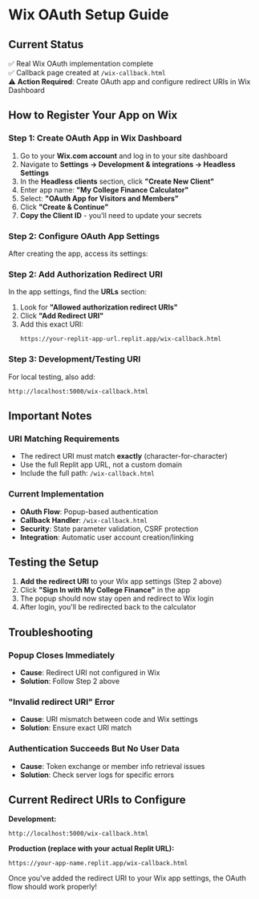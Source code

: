 # Wix OAuth Setup Guide

## Current Status
✅ Real Wix OAuth implementation complete  
✅ Callback page created at `/wix-callback.html`  
⚠️ **Action Required**: Create OAuth app and configure redirect URIs in Wix Dashboard

## How to Register Your App on Wix

### Step 1: Create OAuth App in Wix Dashboard
1. Go to your **Wix.com account** and log in to your site dashboard
2. Navigate to **Settings → Development & integrations → Headless Settings**
3. In the **Headless clients** section, click **"Create New Client"**
4. Enter app name: **"My College Finance Calculator"**
5. Select: **"OAuth App for Visitors and Members"**
6. Click **"Create & Continue"**
7. **Copy the Client ID** - you'll need to update your secrets

### Step 2: Configure OAuth App Settings
After creating the app, access its settings:

### Step 2: Add Authorization Redirect URI
In the app settings, find the **URLs** section:

1. Look for **"Allowed authorization redirect URIs"**
2. Click **"Add Redirect URI"**
3. Add this exact URI:
   ```
   https://your-replit-app-url.replit.app/wix-callback.html
   ```

### Step 3: Development/Testing URI
For local testing, also add:
```
http://localhost:5000/wix-callback.html
```

## Important Notes

### URI Matching Requirements
- The redirect URI must match **exactly** (character-for-character)
- Use the full Replit app URL, not a custom domain
- Include the full path: `/wix-callback.html`

### Current Implementation
- **OAuth Flow**: Popup-based authentication
- **Callback Handler**: `/wix-callback.html` 
- **Security**: State parameter validation, CSRF protection
- **Integration**: Automatic user account creation/linking

## Testing the Setup

1. **Add the redirect URI** to your Wix app settings (Step 2 above)
2. Click **"Sign In with My College Finance"** in the app
3. The popup should now stay open and redirect to Wix login
4. After login, you'll be redirected back to the calculator

## Troubleshooting

### Popup Closes Immediately
- **Cause**: Redirect URI not configured in Wix
- **Solution**: Follow Step 2 above

### "Invalid redirect URI" Error
- **Cause**: URI mismatch between code and Wix settings
- **Solution**: Ensure exact URI match

### Authentication Succeeds But No User Data
- **Cause**: Token exchange or member info retrieval issues
- **Solution**: Check server logs for specific errors

## Current Redirect URIs to Configure

**Development:**
```
http://localhost:5000/wix-callback.html
```

**Production (replace with your actual Replit URL):**
```
https://your-app-name.replit.app/wix-callback.html
```

Once you've added the redirect URI to your Wix app settings, the OAuth flow should work properly!